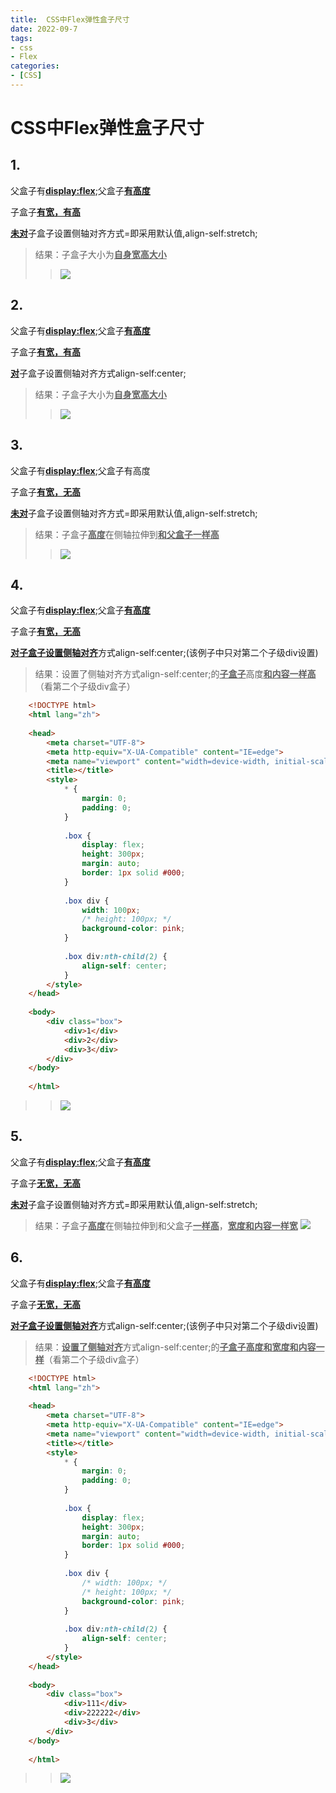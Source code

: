 ```yaml
---
title:  CSS中Flex弹性盒子尺寸 
date: 2022-09-7
tags:
- css
- Flex
categories:
- [CSS]
---
```

# CSS中Flex弹性盒子尺寸
## 1.
父盒子有<u>**display:flex**</u>;父盒子<u>**有高度**</u>

子盒子<u>**有宽，有高**</u>

<u>**未对**</u>子盒子设置侧轴对齐方式=即采用默认值,align-self:stretch;

> 结果：子盒子大小为<u>**自身宽高大小**</u>
>> ![](https://cdn.jsdelivr.net/gh/meimeng-Y/comments@main//imgs/202305181548684.png)

## 2. 
父盒子有<u>**display:flex**</u>;父盒子<u>**有高度**</u>

子盒子<u>**有宽，有高**</u>

<u>**对**</u>子盒子设置侧轴对齐方式align-self:center;

>结果：子盒子大小为<u>**自身宽高大小**</u>
>> ![](https://cdn.jsdelivr.net/gh/meimeng-Y/comments@main//imgs/202305181550123.png)

## 3. 
父盒子有<u>**display:flex**</u>;父盒子有高度

子盒子<u>**有宽，无高**</u>

<u>**未对**</u>子盒子设置侧轴对齐方式=即采用默认值,align-self:stretch;

> 结果：子盒子<u>**高度**</u>在侧轴拉伸到<u>**和父盒子一样高**</u>
>> ![](https://cdn.jsdelivr.net/gh/meimeng-Y/comments@main//imgs/202305181554188.png)

## 4.
父盒子有<u>**display:flex**</u>;父盒子<u>**有高度**</u>

子盒子<u>**有宽，无高**</u>

<u>**对子盒子设置侧轴对齐**</u>方式align-self:center;(该例子中只对第二个子级div设置)

> 结果：设置了侧轴对齐方式align-self:center;的<u>**子盒子**</u>高度<u>**和内容一样高**</u>（看第二个子级div盒子）
```html
    <!DOCTYPE html>
    <html lang="zh">
     
    <head>
        <meta charset="UTF-8">
        <meta http-equiv="X-UA-Compatible" content="IE=edge">
        <meta name="viewport" content="width=device-width, initial-scale=1.0">
        <title></title>
        <style>
            * {
                margin: 0;
                padding: 0;
            }
     
            .box {
                display: flex;
                height: 300px;
                margin: auto;
                border: 1px solid #000;
            }
     
            .box div {
                width: 100px;
                /* height: 100px; */
                background-color: pink;
            }
     
            .box div:nth-child(2) {
                align-self: center;
            }
        </style>
    </head>
     
    <body>
        <div class="box">
            <div>1</div>
            <div>2</div>
            <div>3</div>
        </div>
    </body>
     
    </html>
```
>> ![](https://cdn.jsdelivr.net/gh/meimeng-Y/comments@main//imgs/202305181601614.png)

## 5.
父盒子有<u>**display:flex**</u>;父盒子<u>**有高度**</u>

子盒子<u>**无宽，无高**</u>

<u>**未对**</u>子盒子设置侧轴对齐方式=即采用默认值,align-self:stretch;

> 结果：子盒子<u>**高度**</u>在侧轴拉伸到和父盒子<u>**一样高**</u>，<u>**宽度和内容一样宽**</u>
> ![](https://cdn.jsdelivr.net/gh/meimeng-Y/comments@main//imgs/202305181603562.png)


## 6.
父盒子有<u>**display:flex**</u>;父盒子<u>**有高度**</u>

子盒子<u>**无宽，无高**</u>

<u>**对子盒子设置侧轴对齐**</u>方式align-self:center;(该例子中只对第二个子级div设置)

> 结果：<u>**设置了侧轴对齐**</u>方式align-self:center;的<u>**子盒子高度和宽度和内容一样**</u>（看第二个子级div盒子）

```HTML
    <!DOCTYPE html>
    <html lang="zh">
     
    <head>
        <meta charset="UTF-8">
        <meta http-equiv="X-UA-Compatible" content="IE=edge">
        <meta name="viewport" content="width=device-width, initial-scale=1.0">
        <title></title>
        <style>
            * {
                margin: 0;
                padding: 0;
            }
     
            .box {
                display: flex;
                height: 300px;
                margin: auto;
                border: 1px solid #000;
            }
     
            .box div {
                /* width: 100px; */
                /* height: 100px; */
                background-color: pink;
            }
     
            .box div:nth-child(2) {
                align-self: center;
            }
        </style>
    </head>
     
    <body>
        <div class="box">
            <div>111</div>
            <div>222222</div>
            <div>3</div>
        </div>
    </body>
     
    </html>
```
>> ![](https://cdn.jsdelivr.net/gh/meimeng-Y/comments@main//imgs/202305181606008.png)
